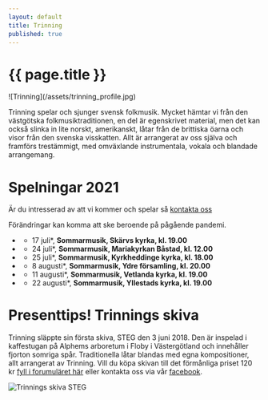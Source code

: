```yaml
---
layout: default
title: Trinning
published: true
---
```

<div>
  <h1 class="page-title">{{ page.title }}</h1>
</div>
![Trinning](/assets/trinning_profile.jpg)

Trinning spelar och sjunger svensk folkmusik. Mycket hämtar vi från den västgötska folkmusiktraditionen, en del är egenskrivet material, men det kan också slinka 
in lite norskt, amerikanskt, låtar från de brittiska öarna och visor från den svenska visskatten. Allt är arrangerat av oss själva och framförs trestämmigt, med omväxlande instrumentala, vokala och blandade arrangemang.

# Spelningar 2021
Är du intresserad av att vi kommer och spelar så [kontakta oss](/kontakt)

Förändringar kan komma att ske beroende på pågående pandemi.

* * 17 juli*, **Sommarmusik, Skärvs kyrka, kl. 19.00**
* * 24 juli*, **Sommarmusik, Mariakyrkan Båstad, kl. 12.00**
* * 25 juli*, **Sommarmusik, Kyrkheddinge kyrka, kl. 18.00**
* * 8 augusti*, **Sommarmusik, Ydre församling, kl. 20.00**
* * 11 augusti*, **Sommarmusik, Vetlanda kyrka, kl. 19.00**
* * 22 augusti*, **Sommarmusik, Yllestads kyrka, kl. 19.00**

# Presenttips! Trinnings skiva
Trinning släppte sin första skiva, STEG den 3 juni 2018. Den är inspelad i kaffestugan på Alphems arboretum i Floby i Västergötland och innehåller fjorton somriga spår. Traditionella låtar blandas med egna kompositioner, allt arrangerat av Trinning. Vill du köpa skivan till det förmånliga priset 120 kr [fyll i forumuläret här](/skivor) eller kontakta oss via vår [facebook](https://www.facebook.com/trinningfolk/). 

![Trinnings skiva STEG]({{site.baseurl}}//assets/CD-steg.jpg)
